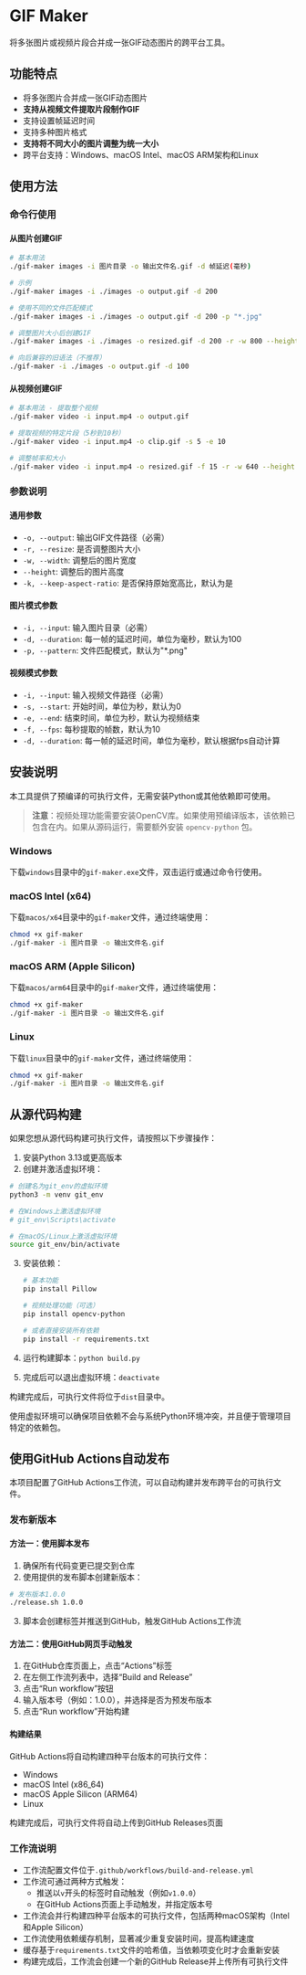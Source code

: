 # GIF Maker

将多张图片或视频片段合并成一张GIF动态图片的跨平台工具。

## 功能特点

- 将多张图片合并成一张GIF动态图片
- **支持从视频文件提取片段制作GIF**
- 支持设置帧延迟时间
- 支持多种图片格式
- **支持将不同大小的图片调整为统一大小**
- 跨平台支持：Windows、macOS Intel、macOS ARM架构和Linux

## 使用方法

### 命令行使用

#### 从图片创建GIF

```bash
# 基本用法
./gif-maker images -i 图片目录 -o 输出文件名.gif -d 帧延迟(毫秒)

# 示例
./gif-maker images -i ./images -o output.gif -d 200

# 使用不同的文件匹配模式
./gif-maker images -i ./images -o output.gif -d 200 -p "*.jpg"

# 调整图片大小后创建GIF
./gif-maker images -i ./images -o resized.gif -d 200 -r -w 800 --height 600

# 向后兼容的旧语法（不推荐）
./gif-maker -i ./images -o output.gif -d 100
```

#### 从视频创建GIF

```bash
# 基本用法 - 提取整个视频
./gif-maker video -i input.mp4 -o output.gif

# 提取视频的特定片段（5秒到10秒）
./gif-maker video -i input.mp4 -o clip.gif -s 5 -e 10

# 调整帧率和大小
./gif-maker video -i input.mp4 -o resized.gif -f 15 -r -w 640 --height 480
```

### 参数说明

#### 通用参数
- `-o, --output`: 输出GIF文件路径（必需）
- `-r, --resize`: 是否调整图片大小
- `-w, --width`: 调整后的图片宽度
- `--height`: 调整后的图片高度
- `-k, --keep-aspect-ratio`: 是否保持原始宽高比，默认为是

#### 图片模式参数
- `-i, --input`: 输入图片目录（必需）
- `-d, --duration`: 每一帧的延迟时间，单位为毫秒，默认为100
- `-p, --pattern`: 文件匹配模式，默认为"*.png"

#### 视频模式参数
- `-i, --input`: 输入视频文件路径（必需）
- `-s, --start`: 开始时间，单位为秒，默认为0
- `-e, --end`: 结束时间，单位为秒，默认为视频结束
- `-f, --fps`: 每秒提取的帧数，默认为10
- `-d, --duration`: 每一帧的延迟时间，单位为毫秒，默认根据fps自动计算

## 安装说明

本工具提供了预编译的可执行文件，无需安装Python或其他依赖即可使用。

> **注意**：视频处理功能需要安装OpenCV库。如果使用预编译版本，该依赖已包含在内。如果从源码运行，需要额外安装 `opencv-python` 包。

### Windows

下载`windows`目录中的`gif-maker.exe`文件，双击运行或通过命令行使用。

### macOS Intel (x64)

下载`macos/x64`目录中的`gif-maker`文件，通过终端使用：

```bash
chmod +x gif-maker
./gif-maker -i 图片目录 -o 输出文件名.gif
```

### macOS ARM (Apple Silicon)

下载`macos/arm64`目录中的`gif-maker`文件，通过终端使用：

```bash
chmod +x gif-maker
./gif-maker -i 图片目录 -o 输出文件名.gif
```

### Linux

下载`linux`目录中的`gif-maker`文件，通过终端使用：

```bash
chmod +x gif-maker
./gif-maker -i 图片目录 -o 输出文件名.gif
```

## 从源代码构建

如果您想从源代码构建可执行文件，请按照以下步骤操作：

1. 安装Python 3.13或更高版本
2. 创建并激活虚拟环境：

```bash
# 创建名为git_env的虚拟环境
python3 -m venv git_env

# 在Windows上激活虚拟环境
# git_env\Scripts\activate

# 在macOS/Linux上激活虚拟环境
source git_env/bin/activate
```

3. 安装依赖：
   ```bash
   # 基本功能
   pip install Pillow
   
   # 视频处理功能（可选）
   pip install opencv-python
   
   # 或者直接安装所有依赖
   pip install -r requirements.txt
   ```

4. 运行构建脚本：`python build.py`
5. 完成后可以退出虚拟环境：`deactivate`

构建完成后，可执行文件将位于`dist`目录中。

使用虚拟环境可以确保项目依赖不会与系统Python环境冲突，并且便于管理项目特定的依赖包。

## 使用GitHub Actions自动发布

本项目配置了GitHub Actions工作流，可以自动构建并发布跨平台的可执行文件。

### 发布新版本

#### 方法一：使用脚本发布

1. 确保所有代码变更已提交到仓库
2. 使用提供的发布脚本创建新版本：

```bash
# 发布版本1.0.0
./release.sh 1.0.0
```

3. 脚本会创建标签并推送到GitHub，触发GitHub Actions工作流

#### 方法二：使用GitHub网页手动触发

1. 在GitHub仓库页面上，点击“Actions”标签
2. 在左侧工作流列表中，选择“Build and Release”
3. 点击“Run workflow”按钮
4. 输入版本号（例如：1.0.0），并选择是否为预发布版本
5. 点击“Run workflow”开始构建

#### 构建结果

GitHub Actions将自动构建四种平台版本的可执行文件：
- Windows
- macOS Intel (x86_64)
- macOS Apple Silicon (ARM64)
- Linux

构建完成后，可执行文件将自动上传到GitHub Releases页面

### 工作流说明

- 工作流配置文件位于`.github/workflows/build-and-release.yml`
- 工作流可通过两种方式触发：
  - 推送以`v`开头的标签时自动触发（例如`v1.0.0`）
  - 在GitHub Actions页面上手动触发，并指定版本号
- 工作流会并行构建四种平台版本的可执行文件，包括两种macOS架构（Intel和Apple Silicon）
- 工作流使用依赖缓存机制，显著减少重复安装时间，提高构建速度
- 缓存基于`requirements.txt`文件的哈希值，当依赖项变化时才会重新安装
- 构建完成后，工作流会创建一个新的GitHub Release并上传所有可执行文件
